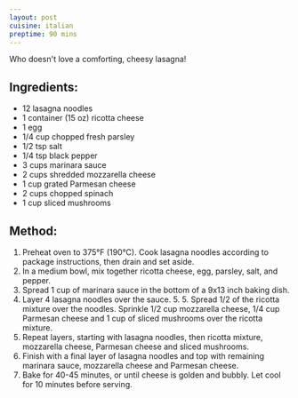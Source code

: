 ```yaml
---
layout: post
cuisine: italian
preptime: 90 mins
---
```


Who doesn't love a comforting, cheesy lasagna!

## Ingredients:

- 12 lasagna noodles
- 1 container (15 oz) ricotta cheese
- 1 egg
- 1/4 cup chopped fresh parsley
- 1/2 tsp salt
- 1/4 tsp black pepper
- 3 cups marinara sauce
- 2 cups shredded mozzarella cheese
- 1 cup grated Parmesan cheese
- 2 cups chopped spinach
- 1 cup sliced mushrooms

## Method:

1. Preheat oven to 375°F (190°C). Cook lasagna noodles according to package instructions, then drain and set aside.
2. In a medium bowl, mix together ricotta cheese, egg, parsley, salt, and pepper.
3. Spread 1 cup of marinara sauce in the bottom of a 9x13 inch baking dish.
4. Layer 4 lasagna noodles over the sauce. 5. 5. Spread 1/2 of the ricotta mixture over the noodles. Sprinkle 1/2 cup mozzarella cheese, 1/4 cup Parmesan cheese and 1 cup of sliced mushrooms over the ricotta mixture.
6. Repeat layers, starting with lasagna noodles, then ricotta mixture, mozzarella cheese, Parmesan cheese and sliced mushrooms.
7. Finish with a final layer of lasagna noodles and top with remaining marinara sauce, mozzarella cheese and Parmesan cheese.
8. Bake for 40-45 minutes, or until cheese is golden and bubbly. Let cool for 10 minutes before serving.